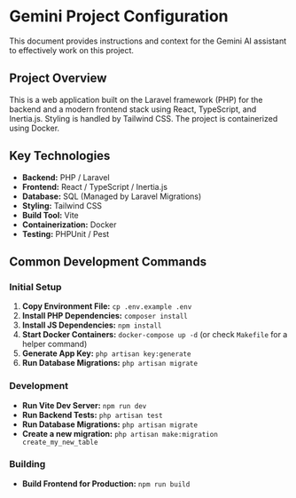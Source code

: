 # Gemini Project Configuration

This document provides instructions and context for the Gemini AI assistant to effectively work on this project.

## Project Overview

This is a web application built on the Laravel framework (PHP) for the backend and a modern frontend stack using React, TypeScript, and Inertia.js. Styling is handled by Tailwind CSS. The project is containerized using Docker.

## Key Technologies

- **Backend:** PHP / Laravel
- **Frontend:** React / TypeScript / Inertia.js
- **Database:** SQL (Managed by Laravel Migrations)
- **Styling:** Tailwind CSS
- **Build Tool:** Vite
- **Containerization:** Docker
- **Testing:** PHPUnit / Pest

## Common Development Commands

### Initial Setup

1. **Copy Environment File:** `cp .env.example .env`
2. **Install PHP Dependencies:** `composer install`
3. **Install JS Dependencies:** `npm install`
4. **Start Docker Containers:** `docker-compose up -d` (or check `Makefile` for a helper command)
5. **Generate App Key:** `php artisan key:generate`
6. **Run Database Migrations:** `php artisan migrate`

### Development

- **Run Vite Dev Server:** `npm run dev`
- **Run Backend Tests:** `php artisan test`
- **Run Database Migrations:** `php artisan migrate`
- **Create a new migration:** `php artisan make:migration create_my_new_table`

### Building

- **Build Frontend for Production:** `npm run build`
